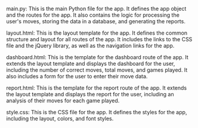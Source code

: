main.py: This is the main Python file for the app. It defines the app object and the routes for the app. It also contains the logic for processing the user's moves, storing the data in a database, and generating the reports.

layout.html: This is the layout template for the app. It defines the common structure and layout for all routes of the app. It includes the links to the CSS file and the jQuery library, as well as the navigation links for the app.

dashboard.html: This is the template for the dashboard route of the app. It extends the layout template and displays the dashboard for the user, including the number of correct moves, total moves, and games played. It also includes a form for the user to enter their move data.

report.html: This is the template for the report route of the app. It extends the layout template and displays the report for the user, including an analysis of their moves for each game played.

style.css: This is the CSS file for the app. It defines the styles for the app, including the layout, colors, and font styles.
